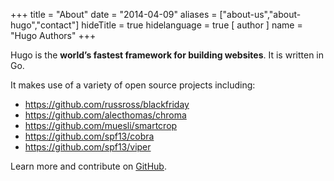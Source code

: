 +++
title = "About"
date = "2014-04-09"
aliases = ["about-us","about-hugo","contact"]
hideTitle = true
hidelanguage = true
[ author ]
  name = "Hugo Authors"
+++

Hugo is the **world’s fastest framework for building websites**. It is written in Go.

It makes use of a variety of open source projects including:

* <https://github.com/russross/blackfriday>
* <https://github.com/alecthomas/chroma>
* <https://github.com/muesli/smartcrop>
* <https://github.com/spf13/cobra>
* <https://github.com/spf13/viper>

Learn more and contribute on [GitHub](https://github.com/gohugoio).
